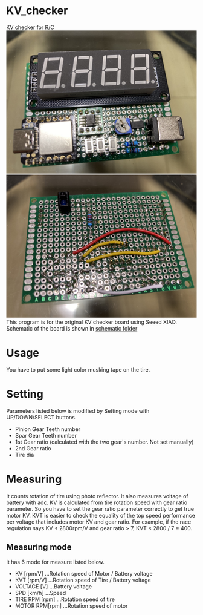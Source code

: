 # KV_checker
KV checker for R/C    
![frontside](doc/frontside.jpg)
![backside](doc/backside.jpg)
This program is for the original KV checker board using Seeed XIAO.
Schematic of the board is shown in [schematic folder](schematic)

# Usage
You have to put some light color musking tape on the tire.

# Setting
Parameters listed below is modified by Setting mode with UP/DOWN/SELECT buttons.

* Pinion Gear Teeth number
* Spar Gear Teeth number
* 1st Gear ratio (calculated with the two gear's number. Not set manually)
* 2nd Gear ratio
* Tire dia

# Measuring
It counts rotation of tire using photo reflector.
It also measures voltage of battery with adc.
KV is calculated from tire rotation speed with gear ratio parameter.
So you have to set the gear ratio parameter correctly to get true motor KV.
KVT is easier to check the equality of the top speed performance per voltage that includes motor KV and gear ratio.
For example, if the race regulation says KV < 2800rpm/V and gear ratio > 7, KVT < 2800 / 7 = 400.

## Measuring mode
It has 6 mode for measure listed below.

* KV       [rpm/V]     ...Rotation speed of Motor / Battery voltage
* KVT      [rpm/V]     ...Rotation speed of Tire / Battery voltage
* VOLTAGE  [V]         ...Battery voltage
* SPD      [km/h]      ...Speed
* TIRE RPM [rpm]       ...Rotation speed of tire
* MOTOR RPM[rpm]       ...Rotation speed of motor
